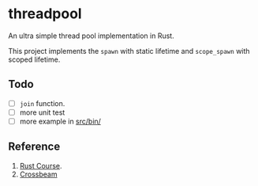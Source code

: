 # threadpool

An ultra simple thread pool implementation in Rust.

This project implements the `spawn` with static lifetime and `scope_spawn` with scoped lifetime.

## Todo
- [ ] `join` function.
- [ ] more unit test
- [ ] more example in [src/bin/](src/bin/)

## Reference
1. [Rust Course](https://course.rs/advance-practice1/intro.html).
2. [Crossbeam](https://github.com/crossbeam-rs/crossbeam/blob/1127ee1dfd4838fcf53cfd1c033c9b21c9e4feb3/src/lib.rs#L48-L54)
